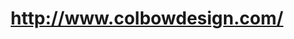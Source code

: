 ---
layout: post
title: http://www.colbowdesign.com/
image: colbowdesign.com-2011-10-12-clipped.png
---